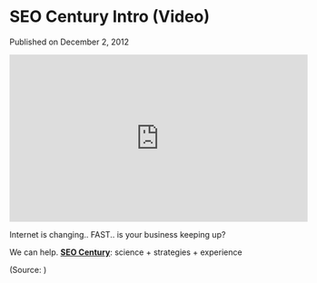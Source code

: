 # SEO Century Intro (Video)

Published on December 2, 2012

<iframe allowfullscreen="" frameborder="0" height="295" src="https://www.youtube.com/embed/MOI4l8C20nA?feature=oembed" width="525"></iframe>

Internet is changing.. FAST.. is your business keeping up?

We can help. **[SEO Century](https://www.seocentury.com "SEO Century")**: science + strategies + experience

<div class="attribution">(<span>Source:</span> <http://www.youtube.com/>)</div>
	